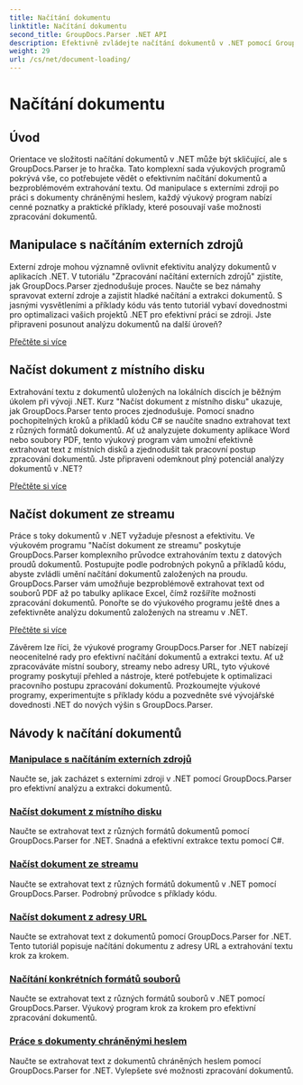 ```yaml
---
title: Načítání dokumentu
linktitle: Načítání dokumentu
second_title: GroupDocs.Parser .NET API
description: Efektivně zvládejte načítání dokumentů v .NET pomocí GroupDocs.Parser. Naučte se extrahovat text z místních disků, streamů, adres URL a dalších.
weight: 29
url: /cs/net/document-loading/
---
```


# Načítání dokumentu

## Úvod

Orientace ve složitosti načítání dokumentů v .NET může být skličující, ale s GroupDocs.Parser je to hračka. Tato komplexní sada výukových programů pokrývá vše, co potřebujete vědět o efektivním načítání dokumentů a bezproblémovém extrahování textu. Od manipulace s externími zdroji po práci s dokumenty chráněnými heslem, každý výukový program nabízí cenné poznatky a praktické příklady, které posouvají vaše možnosti zpracování dokumentů.

## Manipulace s načítáním externích zdrojů

Externí zdroje mohou významně ovlivnit efektivitu analýzy dokumentů v aplikacích .NET. V tutoriálu "Zpracování načítání externích zdrojů" zjistíte, jak GroupDocs.Parser zjednodušuje proces. Naučte se bez námahy spravovat externí zdroje a zajistit hladké načítání a extrakci dokumentů. S jasnými vysvětleními a příklady kódu vás tento tutoriál vybaví dovednostmi pro optimalizaci vašich projektů .NET pro efektivní práci se zdroji. Jste připraveni posunout analýzu dokumentů na další úroveň?

[Přečtěte si více](./handling-loading-of-external-resources/)

## Načíst dokument z místního disku

Extrahování textu z dokumentů uložených na lokálních discích je běžným úkolem při vývoji .NET. Kurz "Načíst dokument z místního disku" ukazuje, jak GroupDocs.Parser tento proces zjednodušuje. Pomocí snadno pochopitelných kroků a příkladů kódu C# se naučíte snadno extrahovat text z různých formátů dokumentů. Ať už analyzujete dokumenty aplikace Word nebo soubory PDF, tento výukový program vám umožní efektivně extrahovat text z místních disků a zjednodušit tak pracovní postup zpracování dokumentů. Jste připraveni odemknout plný potenciál analýzy dokumentů v .NET?

[Přečtěte si více](./load-document-from-local-disk/)

## Načíst dokument ze streamu

Práce s toky dokumentů v .NET vyžaduje přesnost a efektivitu. Ve výukovém programu "Načíst dokument ze streamu" poskytuje GroupDocs.Parser komplexního průvodce extrahováním textu z datových proudů dokumentů. Postupujte podle podrobných pokynů a příkladů kódu, abyste zvládli umění načítání dokumentů založených na proudu. GroupDocs.Parser vám umožňuje bezproblémově extrahovat text od souborů PDF až po tabulky aplikace Excel, čímž rozšíříte možnosti zpracování dokumentů. Ponořte se do výukového programu ještě dnes a zefektivněte analýzu dokumentů založených na streamu v .NET.

[Přečtěte si více](./load-document-from-stream/)

Závěrem lze říci, že výukové programy GroupDocs.Parser for .NET nabízejí neocenitelné rady pro efektivní načítání dokumentů a extrakci textu. Ať už zpracováváte místní soubory, streamy nebo adresy URL, tyto výukové programy poskytují přehled a nástroje, které potřebujete k optimalizaci pracovního postupu zpracování dokumentů. Prozkoumejte výukové programy, experimentujte s příklady kódu a pozvedněte své vývojářské dovednosti .NET do nových výšin s GroupDocs.Parser.

## Návody k načítání dokumentů
### [Manipulace s načítáním externích zdrojů](./handling-loading-of-external-resources/)
Naučte se, jak zacházet s externími zdroji v .NET pomocí GroupDocs.Parser pro efektivní analýzu a extrakci dokumentů.
### [Načíst dokument z místního disku](./load-document-from-local-disk/)
Naučte se extrahovat text z různých formátů dokumentů pomocí GroupDocs.Parser for .NET. Snadná a efektivní extrakce textu pomocí C#.
### [Načíst dokument ze streamu](./load-document-from-stream/)
Naučte se extrahovat text z různých formátů dokumentů v .NET pomocí GroupDocs.Parser. Podrobný průvodce s příklady kódu.
### [Načíst dokument z adresy URL](./load-document-from-url/)
Naučte se extrahovat text z dokumentů pomocí GroupDocs.Parser for .NET. Tento tutoriál popisuje načítání dokumentu z adresy URL a extrahování textu krok za krokem.
### [Načítání konkrétních formátů souborů](./loading-specific-file-formats/)
Naučte se extrahovat text z různých formátů souborů v .NET pomocí GroupDocs.Parser. Výukový program krok za krokem pro efektivní zpracování dokumentů.
### [Práce s dokumenty chráněnými heslem](./working-with-password-protected-documents/)
Naučte se extrahovat text z dokumentů chráněných heslem pomocí GroupDocs.Parser for .NET. Vylepšete své možnosti zpracování dokumentů.